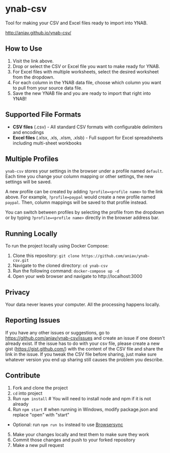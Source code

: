 # ynab-csv


Tool for making your CSV and Excel files ready to import into YNAB.

http://aniav.github.io/ynab-csv/


## How to Use

1. Visit the link above.
2. Drop or select the CSV or Excel file you want to make ready for YNAB.
3. For Excel files with multiple worksheets, select the desired worksheet from the dropdown.
4. For each column in the YNAB data file, choose which column you want to pull from your source data file.
5. Save the new YNAB file and you are ready to import that right into YNAB!

## Supported File Formats

- **CSV files** (.csv) - All standard CSV formats with configurable delimiters and encodings
- **Excel files** (.xlsx, .xls, .xlsm, .xlsb) - Full support for Excel spreadsheets including multi-sheet workbooks

## Multiple Profiles

`ynab-csv` stores your settings in the browser under a profile named `default`. Each time you change your column mapping or other
settings, the new settings will be saved.

A new profile can be created by adding `?profile=<profile name>` to the link above. For example, `?profile=paypal` would create a
new profile named `paypal`. Then, column mappings will be saved to that profile instead.

You can switch between profiles by selecting the profile from the dropdown or by typing `?profile=<profile name>` directly in
the browser address bar.

## Running Locally

To run the project locally using Docker Compose:

1. Clone this repository: `git clone https://github.com/aniav/ynab-csv.git`
2. Navigate to the cloned directory: `cd ynab-csv`
3. Run the following command: `docker-compose up -d`
4. Open your web browser and navigate to http://localhost:3000

## Privacy

Your data never leaves your computer. All the processing happens locally.


## Reporting Issues

If you have any other issues or suggestions, go to https://github.com/aniav/ynab-csv/issues and create an issue if one doesn't already exist. If the issue has to do with your csv file, please create a new gist (https://gist.github.com/) with the content of the CSV file and share the link in the issue. If you tweak the CSV file before sharing, just make sure whatever version you end up sharing still causes the problem you describe.

## Contribute

1. Fork and clone the project
2. `cd` into project
3. Run `npm install`   # You will need to install node and npm if it is not already
4. Run `npm start`   # when running in Windows, modify package.json and replace "open" with "start"
  * Optional: run `npm run bs` instead to use [Browsersync](https://browsersync.io/)
5. Make your changes locally and test them to make sure they work
6. Commit those changes and push to your forked repository
7. Make a new pull request

